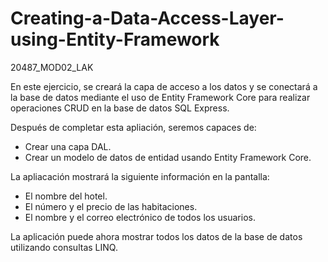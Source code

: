 # Creating-a-Data-Access-Layer-using-Entity-Framework
20487_MOD02_LAK

En este ejercicio, se creará la capa de acceso a los datos y se conectará a la base de datos mediante el uso de Entity Framework Core
para realizar operaciones CRUD en la base de datos SQL Express.

Después de completar esta apliación, seremos capaces de:

- Crear una capa DAL.
- Crear un modelo de datos de entidad usando Entity Framework Core.


La apliacación mostrará la siguiente información en la pantalla:

- El nombre del hotel.
- El número y el precio de las habitaciones.
- El nombre y el correo electrónico de todos los usuarios.

La aplicación puede ahora mostrar todos los datos de la base de datos utilizando consultas LINQ.

